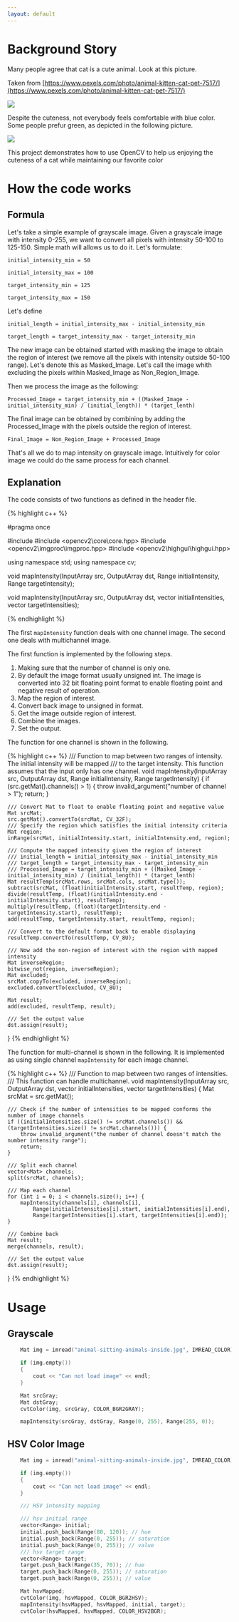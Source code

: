 ```yaml
---
layout: default
---
```


# [](#header-1)Background Story

Many people agree that cat is a cute animal. Look at this picture.

Taken from [https://www.pexels.com/photo/animal-kitten-cat-pet-7517/](https://www.pexels.com/photo/animal-kitten-cat-pet-7517/)

![](animal-sitting-animals-inside.jpg)

Despite the cuteness, not everybody feels comfortable with blue color. Some people prefur green, as depicted in the following picture.

![](cat_relax_green.jpg)

This project demonstrates how to use OpenCV to help us enjoying the cuteness of a cat while maintaining our favorite color

# [](#header-1)How the code works

## [](#header-2)Formula

Let's take a simple example of grayscale image. Given a grayscale image with intensity 0-255, we want to convert all pixels with intensity 50-100 to 125-150. Simple math will allows us to do it. Let's formulate:

```
initial_intensity_min = 50

initial_intensity_max = 100

target_intensity_min = 125

target_intensity_max = 150
```

Let's define

```
initial_length = initial_intensity_max - initial_intensity_min

target_length = target_intensity_max - target_intensity_min
```

The new image can be obtained started with masking the image to obtain the region of interest (we remove all the pixels with intensity outside 50-100 range). Let's denote this as Masked_Image. Let's call the image whith excluding the pixels within Masked_Image as Non_Region_Image. 

Then we process the image as the following:

```
Processed_Image = target_intensity_min + ((Masked_Image - initial_intensity_min) / (initial_length)) * (target_lenth)
```

The final image can be obtained by combining by adding the Processed_Image with the pixels outside the region of interest.

```
Final_Image = Non_Region_Image + Processed_Image
```

That's all we do to map intensity on grayscale image. Intuitively for color image we could do the same process for each channel.

## [](#header-2)Explanation

The code consists of two functions as defined in the header file. 

{% highlight c++ %}

#pragma once

#include <iostream>
#include <opencv2\core\core.hpp>
#include <opencv2\imgproc\imgproc.hpp>
#include <opencv2\highgui\highgui.hpp>

using namespace std;
using namespace cv;

void mapIntensity(InputArray src, OutputArray dst, Range initialIntensity, Range targetIntensity);

void mapIntensity(InputArray src, OutputArray dst, vector<Range> initialIntensities, vector<Range> targetIntensities);

{% endhighlight %}

The first ```mapIntensity``` function deals with one channel image. The second one deals with multichannel image.

The first function is implemented by the following steps.

1. Making sure that the number of channel is only one.
1. By default the image format usually unsigned int. The image is converted into 32 bit floating point format to enable floating point and negative result of operation.
1. Map the region of interest.
1. Convert back image to unsigned in format.
1. Get the image outside region of interest.
1. Combine the images.
1. Set the output.

The function for one channel is shown in the following.

{% highlight c++ %}
/// Function to map between two ranges of intensity.  The initial intensity will be mapped
/// to the target intensity. This function assumes that the input only has one channel.
void mapIntensity(InputArray src, OutputArray dst, Range initialIntensity, Range targetIntensity)
{
	if (src.getMat().channels() > 1) {
		throw invalid_argument("number of channel > 1");
		return;
	}

	/// Convert Mat to float to enable floating point and negative value
	Mat srcMat;
	src.getMat().convertTo(srcMat, CV_32F);
	/// Specify the region which satisfies the initial intensity criteria
	Mat region;
	inRange(srcMat, initialIntensity.start, initialIntensity.end, region);

	/// Compute the mapped intensity given the region of interest
	/// initial_length = initial_intensity_max - initial_intensity_min
	/// target_length = target_intensity_max - target_intensity_min
	/// Processed_Image = target_intensity_min + ((Masked_Image - initial_intensity_min) / (initial_length)) * (target_lenth)
	Mat resultTemp(srcMat.rows, srcMat.cols, srcMat.type());
	subtract(srcMat, (float)initialIntensity.start, resultTemp, region);
	divide(resultTemp, (float)(initialIntensity.end - initialIntensity.start), resultTemp);
	multiply(resultTemp, (float)(targetIntensity.end - targetIntensity.start), resultTemp);
	add(resultTemp, targetIntensity.start, resultTemp, region);

	/// Convert to the default format back to enable displaying
	resultTemp.convertTo(resultTemp, CV_8U);

	/// Now add the non-region of interest with the region with mapped intensity 
	Mat inverseRegion;
	bitwise_not(region, inverseRegion);
	Mat excluded;
	srcMat.copyTo(excluded, inverseRegion);
	excluded.convertTo(excluded, CV_8U);

	Mat result;
	add(excluded, resultTemp, result);

	/// Set the output value
	dst.assign(result);
}
{% endhighlight %}

The function for multi-channel is shown in the following. It is implemented as using single channel ```mapIntensity``` for each image channel.

{% highlight c++ %}
/// Function to map between two ranges of intensities. 
/// This function can handle multichannel.
void mapIntensity(InputArray src, OutputArray dst, vector<Range> initialIntensities, vector<Range> targetIntensities)
{
	Mat srcMat = src.getMat();
	
	/// Check if the number of intensities to be mapped conforms the number of image channels
	if ((initialIntensities.size() != srcMat.channels()) && (targetIntensities.size() != srcMat.channels())) {
		throw invalid_argument("the number of channel doesn't match the number intensity range");
		return;
	}
	
	/// Split each channel
	vector<Mat> channels;
	split(srcMat, channels);

	/// Map each channel
	for (int i = 0; i < channels.size(); i++) {
		mapIntensity(channels[i], channels[i], 
			Range(initialIntensities[i].start, initialIntensities[i].end), 
			Range(targetIntensities[i].start, targetIntensities[i].end));
	}

	/// Combine back
	Mat result;
	merge(channels, result);

	/// Set the output value
	dst.assign(result);
}
{% endhighlight %}

# [](#header-1)Usage 

## [](#header-2)Grayscale

```cpp
	Mat img = imread("animal-sitting-animals-inside.jpg", IMREAD_COLOR);

	if (img.empty())
	{
		cout << "Can not load image" << endl;
	}

	Mat srcGray; 
	Mat dstGray;
	cvtColor(img, srcGray, COLOR_BGR2GRAY);

	mapIntensity(srcGray, dstGray, Range(0, 255), Range(255, 0));
```

## [](#header-2)HSV Color Image

```cpp
	Mat img = imread("animal-sitting-animals-inside.jpg", IMREAD_COLOR);

	if (img.empty())
	{
		cout << "Can not load image" << endl;
	}

	/// HSV intensity mapping

	/// hsv initial range
	vector<Range> initial;
	initial.push_back(Range(80, 120)); // hue
	initial.push_back(Range(0, 255)); // saturation
	initial.push_back(Range(0, 255)); // value
	/// hsv target range
	vector<Range> target;
	target.push_back(Range(35, 70)); // hue
	target.push_back(Range(0, 255)); // saturation
	target.push_back(Range(0, 255)); // value

	Mat hsvMapped;
	cvtColor(img, hsvMapped, COLOR_BGR2HSV);
	mapIntensity(hsvMapped, hsvMapped, initial, target);
	cvtColor(hsvMapped, hsvMapped, COLOR_HSV2BGR);

```
